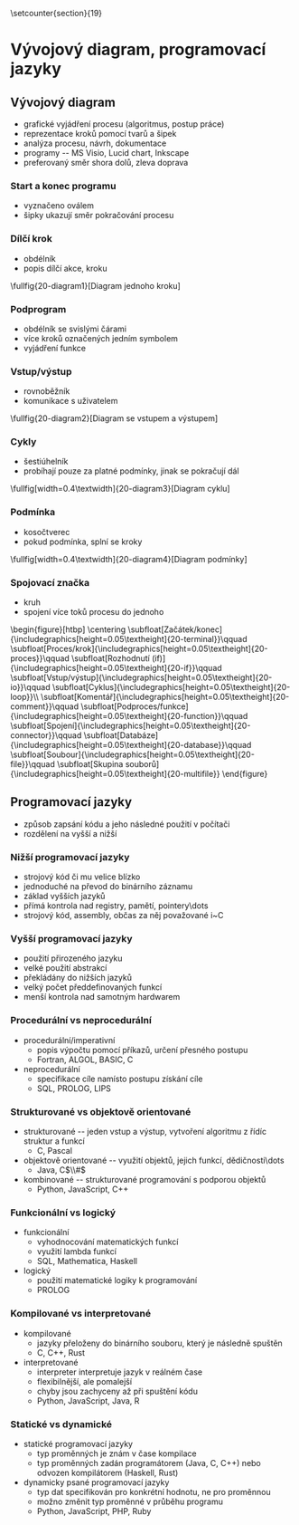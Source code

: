 \setcounter{section}{19}
# Vývojový diagram, programovací jazyky
## Vývojový diagram
- grafické vyjádření procesu (algoritmus, postup práce)
- reprezentace kroků pomocí tvarů a šipek
- analýza procesu, návrh, dokumentace
- programy -- MS Visio, Lucid chart, Inkscape
- preferovaný směr shora dolů, zleva doprava

### Start a konec programu
- vyznačeno oválem
- šipky ukazují směr pokračování procesu

### Dílčí krok
- obdélník
- popis dílčí akce, kroku

\fullfig{20-diagram1}[Diagram jednoho kroku]

### Podprogram
- obdélník se svislými čárami
- více kroků označených jedním symbolem
- vyjádření funkce

### Vstup/výstup
- rovnoběžník
- komunikace s uživatelem

\fullfig{20-diagram2}[Diagram se vstupem a výstupem]

### Cykly
- šestiúhelník
- probíhají pouze za platné podmínky, jinak se pokračují dál

\fullfig[width=0.4\textwidth]{20-diagram3}[Diagram cyklu]

### Podmínka
- kosočtverec
- pokud podmínka, splní se kroky

\fullfig[width=0.4\textwidth]{20-diagram4}[Diagram podmínky]

### Spojovací značka
- kruh
- spojení více toků procesu do jednoho

\begin{figure}[htbp]
\centering
\subfloat[Začátek/konec]{\includegraphics[height=0.05\textheight]{20-terminal}}\qquad
\subfloat[Proces/krok]{\includegraphics[height=0.05\textheight]{20-proces}}\qquad
\subfloat[Rozhodnutí (if)]{\includegraphics[height=0.05\textheight]{20-if}}\qquad
\subfloat[Vstup/výstup]{\includegraphics[height=0.05\textheight]{20-io}}\qquad
\subfloat[Cyklus]{\includegraphics[height=0.05\textheight]{20-loop}}\\\\
\subfloat[Komentář]{\includegraphics[height=0.05\textheight]{20-comment}}\qquad
\subfloat[Podproces/funkce]{\includegraphics[height=0.05\textheight]{20-function}}\qquad
\subfloat[Spojení]{\includegraphics[height=0.05\textheight]{20-connector}}\qquad
\subfloat[Databáze]{\includegraphics[height=0.05\textheight]{20-database}}\qquad
\subfloat[Soubour]{\includegraphics[height=0.05\textheight]{20-file}}\qquad
\subfloat[Skupina souborů]{\includegraphics[height=0.05\textheight]{20-multifile}}
\end{figure}

## Programovací jazyky
- způsob zapsání kódu a jeho následné použití v počítači
- rozdělení na vyšší a nižší

### Nižší programovací jazyky
- strojový kód či mu velice blízko
- jednoduché na převod do binárního záznamu
- základ vyšších jazyků
- přímá kontrola nad registry, pamětí, pointery\dots
- strojový kód, assembly, občas za něj považované i~C

### Vyšší programovací jazyky
- použití přirozeného jazyku
- velké použití abstrakcí
- překládány do nižších jazyků
- velký počet předdefinovaných funkcí
- menší kontrola nad samotným hardwarem

### Procedurální vs neprocedurální
- procedurální/imperativní
	- popis výpočtu pomocí příkazů, určení přesného postupu
	- Fortran, ALGOL, BASIC, C
- neprocedurální
	- specifikace cíle namísto postupu získání cíle
	- SQL, PROLOG, LIPS

### Strukturované vs objektově orientované
- strukturované -- jeden vstup a výstup, vytvoření algoritmu z řídíc struktur a funkcí
	- C, Pascal
- objektově orientované -- využití objektů, jejich funkcí, dědičnosti\dots
	- Java, C$\\#$
- kombinované -- strukturované programování s podporou objektů
	- Python, JavaScript, C$++$

### Funkcionální vs logický
- funkcionální
	- vyhodnocování matematických funkcí
	- využití lambda funkcí
	- SQL, Mathematica, Haskell
- logický
	- použití matematické logiky k programování
	- PROLOG

### Kompilované vs interpretované
- kompilované 
	- jazyky přeloženy do binárního souboru, který je následně spuštěn
	- C, C++, Rust
- interpretované
	- interpreter interpretuje jazyk v reálném čase
	- flexibilnější, ale pomalejší
	- chyby jsou zachyceny až při spuštění kódu
	- Python, JavaScript, Java, R

### Statické vs dynamické
- statické programovací jazyky
	- typ proměnných je znám v čase kompilace
	- typ proměnných zadán programátorem (Java, C, C++) nebo odvozen kompilátorem (Haskell, Rust)
- dynamicky psané programovací jazyky
	- typ dat specifikován pro konkrétní hodnotu, ne pro proměnnou
	- možno změnit typ proměnné v průběhu programu
	- Python, JavaScript, PHP, Ruby
